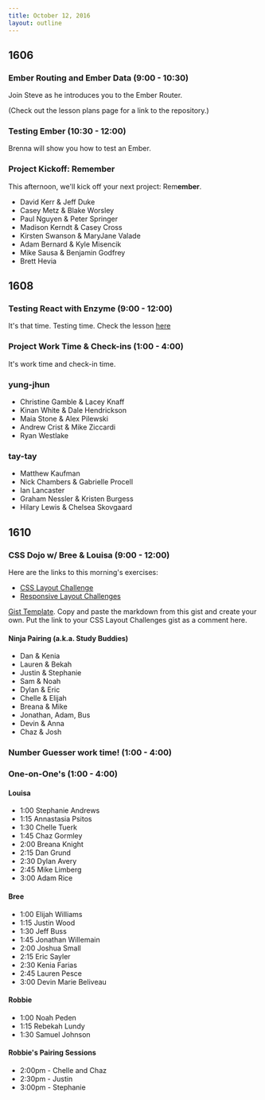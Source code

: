 ```yaml
---
title: October 12, 2016
layout: outline
---
```


## 1606

### Ember Routing and Ember Data (9:00 - 10:30)

Join Steve as he introduces you to the Ember Router.

(Check out the lesson plans page for a link to the repository.)

### Testing Ember (10:30 - 12:00)

Brenna will show you how to test an Ember.

### Project Kickoff: Remember

This afternoon, we'll kick off your next project: Rem<strong>ember</strong>.

* David Kerr & Jeff Duke
* Casey Metz & Blake Worsley
* Paul Nguyen & Peter Springer
* Madison Kerndt & Casey Cross
* Kirsten Swanson & MaryJane Valade
* Adam Bernard & Kyle Misencik
* Mike Sausa & Benjamin Godfrey
* Brett Hevia

## 1608

### Testing React with Enzyme (9:00 - 12:00)

It's that time. Testing time.
Check the lesson [here](http://frontend.turing.io/lessons/testing-react.html)

### Project Work Time & Check-ins (1:00 - 4:00)

It's work time and check-in time.

### yung-jhun

* Christine Gamble & Lacey Knaff
* Kinan White & Dale Hendrickson
* Maia Stone & Alex Pilewski
* Andrew Crist & Mike Ziccardi
* Ryan Westlake

### tay-tay

* Matthew Kaufman
* Nick Chambers & Gabrielle Procell
* Ian Lancaster
* Graham Nessler & Kristen Burgess
* Hilary Lewis & Chelsea Skovgaard

## 1610

### CSS Dojo w/ Bree & Louisa (9:00 - 12:00)

Here are the links to this morning's exercises:

- [CSS Layout Challenge](https://github.com/turingschool-examples/css-layout-challenges)
- [Responsive Layout Challenges](https://github.com/turingschool-examples/responsive-layout-challenges)

[Gist Template](https://gist.github.com/LouisaBarrett/84b680098e01520a6529b2ce78db3fff). Copy and paste the markdown from this gist and create your own. Put the link to your CSS Layout Challenges gist as a comment here.

#### Ninja Pairing (a.k.a. Study Buddies)

- Dan & Kenia
- Lauren & Bekah
- Justin & Stephanie
- Sam & Noah
- Dylan & Eric
- Chelle & Elijah
- Breana & Mike
- Jonathan, Adam, Bus
- Devin & Anna
- Chaz & Josh

### Number Guesser work time! (1:00 - 4:00)

### One-on-One's (1:00 - 4:00)

#### Louisa

- 1:00 Stephanie Andrews
- 1:15 Annastasia Psitos
- 1:30 Chelle Tuerk
- 1:45 Chaz Gormley
- 2:00 Breana Knight
- 2:15 Dan Grund
- 2:30 Dylan Avery
- 2:45 Mike Limberg
- 3:00 Adam Rice

#### Bree

- 1:00 Elijah Williams
- 1:15 Justin Wood
- 1:30 Jeff Buss
- 1:45 Jonathan Willemain
- 2:00 Joshua Small
- 2:15 Eric Sayler
- 2:30 Kenia Farias
- 2:45 Lauren Pesce
- 3:00 Devin Marie Beliveau

#### Robbie

- 1:00 Noah Peden
- 1:15 Rebekah Lundy
- 1:30 Samuel Johnson

#### Robbie's Pairing Sessions

* 2:00pm - Chelle and Chaz
* 2:30pm - Justin
* 3:00pm - Stephanie
